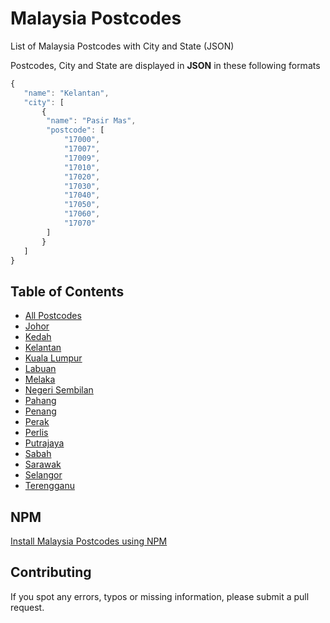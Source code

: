 # Malaysia Postcodes

List of Malaysia Postcodes with City and State (JSON)

Postcodes, City and State are displayed in **JSON** in these following formats

```javascript
{
   "name": "Kelantan",
   "city": [
       {
        "name": "Pasir Mas",
        "postcode": [
            "17000",
            "17007",
            "17009",
            "17010",
            "17020",
            "17030",
            "17040",
            "17050",
            "17060",
            "17070"
        ]
       }
   ]
}
```

## Table of Contents

- [All Postcodes](all.json)
- [Johor](johor.json)
- [Kedah](kedah.json)
- [Kelantan](kelantan.json)
- [Kuala Lumpur](kuala_lumpur.json)
- [Labuan](labuan.json)
- [Melaka](Melaka.json)
- [Negeri Sembilan](negeri_sembilan.json)
- [Pahang](pahang.json)
- [Penang](penang.json)
- [Perak](perak.json)
- [Perlis](perlis.json)
- [Putrajaya](putrajaya.json)
- [Sabah](sabah.json)
- [Sarawak](sarawak.json)
- [Selangor](selangor.json)
- [Terengganu](terengganu.json)

## NPM

[Install Malaysia Postcodes using NPM](https://github.com/AsyrafHussin/npm-malaysia-postcodes)

## Contributing

If you spot any errors, typos or missing information, please submit a pull request.
